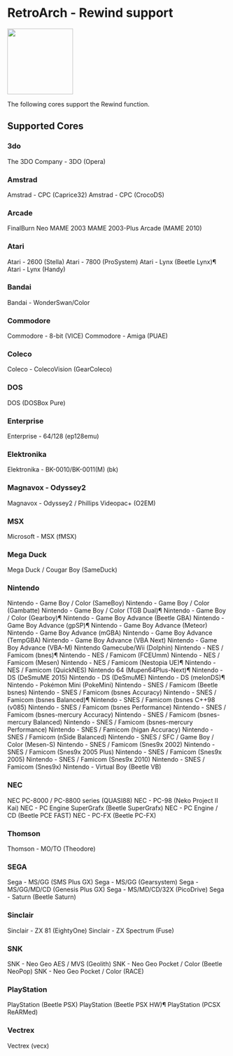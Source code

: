 #  RetroArch - Rewind support

<img src="../../../wiki_images/logos/retroarch-logo.png" width="150">

The following cores support the Rewind function.

## Supported Cores

### 3do
The 3DO Company - 3DO (Opera)

### Amstrad

Amstrad - CPC (Caprice32)
Amstrad - CPC (CrocoDS)

### Arcade

FinalBurn Neo
MAME 2003
MAME 2003-Plus
Arcade (MAME 2010)

### Atari

Atari - 2600 (Stella)
Atari - 7800 (ProSystem)
Atari - Lynx (Beetle Lynx)¶
Atari - Lynx (Handy)

### Bandai

Bandai - WonderSwan/Color

### Commodore

Commodore - 8-bit (VICE)
Commodore - Amiga (PUAE)

### Coleco

Coleco - ColecoVision (GearColeco)

### DOS

DOS (DOSBox Pure)


### Enterprise

Enterprise - 64/128 (ep128emu)

### Elektronika

Elektronika - BK-0010/BK-0011(M) (bk)

### Magnavox - Odyssey2

Magnavox - Odyssey2 / Phillips Videopac+ (O2EM)

### MSX

Microsoft - MSX (fMSX)

### Mega Duck

Mega Duck / Cougar Boy (SameDuck)

### Nintendo

Nintendo - Game Boy / Color (SameBoy)
Nintendo - Game Boy / Color (Gambatte)
Nintendo - Game Boy / Color (TGB Dual)¶
Nintendo - Game Boy / Color (Gearboy)¶
Nintendo - Game Boy Advance (Beetle GBA)
Nintendo - Game Boy Advance (gpSP)¶
Nintendo - Game Boy Advance (Meteor)
Nintendo - Game Boy Advance (mGBA)
Nintendo - Game Boy Advance (TempGBA)
Nintendo - Game Boy Advance (VBA Next)
Nintendo - Game Boy Advance (VBA-M)
Nintendo Gamecube/Wii (Dolphin)
Nintendo - NES / Famicom (bnes)¶
Nintendo - NES / Famicom (FCEUmm)
Nintendo - NES / Famicom (Mesen)
Nintendo - NES / Famicom (Nestopia UE)¶
Nintendo - NES / Famicom (QuickNES)
Nintendo 64 (Mupen64Plus-Next)¶
Nintendo - DS (DeSmuME 2015)
Nintendo - DS (DeSmuME)
Nintendo - DS (melonDS)¶
Nintendo - Pokémon Mini (PokeMini)
Nintendo - SNES / Famicom (Beetle bsnes)
Nintendo - SNES / Famicom (bsnes Accuracy)
Nintendo - SNES / Famicom (bsnes Balanced)¶
Nintendo - SNES / Famicom (bsnes C++98 (v085)
Nintendo - SNES / Famicom (bsnes Performance)
Nintendo - SNES / Famicom (bsnes-mercury Accuracy)
Nintendo - SNES / Famicom (bsnes-mercury Balanced)
Nintendo - SNES / Famicom (bsnes-mercury Performance)
Nintendo - SNES / Famicom (higan Accuracy)
Nintendo - SNES / Famicom (nSide Balanced)
Nintendo - SNES / SFC / Game Boy / Color (Mesen-S)
Nintendo - SNES / Famicom (Snes9x 2002)
Nintendo - SNES / Famicom (Snes9x 2005 Plus)
Nintendo - SNES / Famicom (Snes9x 2005)
Nintendo - SNES / Famicom (Snes9x 2010)
Nintendo - SNES / Famicom (Snes9x)
Nintendo - Virtual Boy (Beetle VB)

### NEC

NEC PC-8000 / PC-8800 series (QUASI88)
NEC - PC-98 (Neko Project II Kai)
NEC - PC Engine SuperGrafx (Beetle SuperGrafx)
NEC - PC Engine / CD (Beetle PCE FAST)
NEC - PC-FX (Beetle PC-FX)

### Thomson

Thomson - MO/TO (Theodore)

### SEGA

Sega - MS/GG (SMS Plus GX)
Sega - MS/GG (Gearsystem)
Sega - MS/GG/MD/CD (Genesis Plus GX)
Sega - MS/MD/CD/32X (PicoDrive)
Sega - Saturn (Beetle Saturn)

### Sinclair

Sinclair - ZX 81 (EightyOne)
Sinclair - ZX Spectrum (Fuse)

### SNK

SNK - Neo Geo AES / MVS (Geolith)
SNK - Neo Geo Pocket / Color (Beetle NeoPop)
SNK - Neo Geo Pocket / Color (RACE)

### PlayStation

PlayStation (Beetle PSX)
PlayStation (Beetle PSX HW)¶
PlayStation (PCSX ReARMed)

### Vectrex

Vectrex (vecx)
